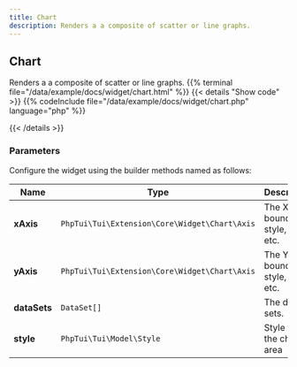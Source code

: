 ```yaml
---
title: Chart
description: Renders a a composite of scatter or line graphs.
---
```

## Chart

Renders a a composite of scatter or line graphs.
{{% terminal file="/data/example/docs/widget/chart.html" %}}
{{< details "Show code"  >}}
{{% codeInclude file="/data/example/docs/widget/chart.php" language="php" %}}

{{< /details >}}
### Parameters

Configure the widget using the builder methods named as follows:

| Name | Type | Description |
| --- | --- | --- |
| **xAxis** | `PhpTui\Tui\Extension\Core\Widget\Chart\Axis` | The X-Axis: bounds, style, labels etc. |
| **yAxis** | `PhpTui\Tui\Extension\Core\Widget\Chart\Axis` | The Y-Axis: bounds, style, labels etc. |
| **dataSets** | `DataSet[]` | The data sets. |
| **style** | `PhpTui\Tui\Model\Style` | Style for the chart's area |